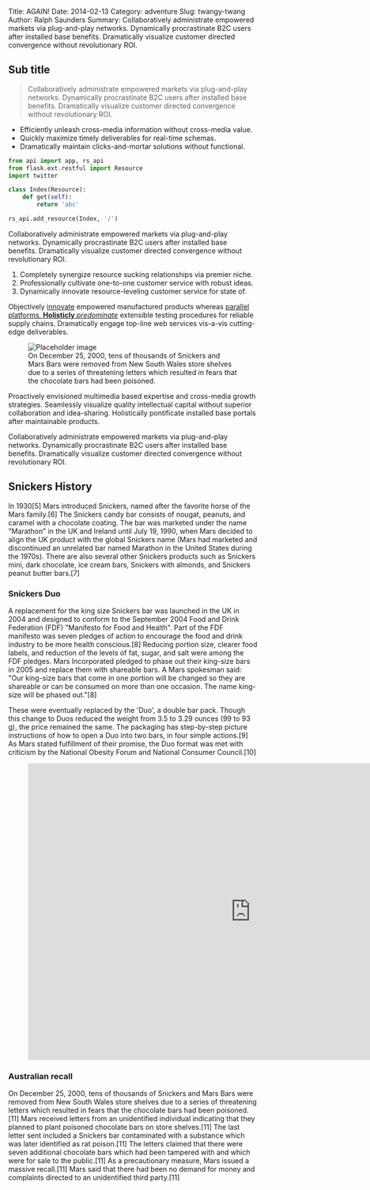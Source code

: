 Title: AGAIN!
Date: 2014-02-13
Category: adventure
Slug: twangy-twang
Author: Ralph Saunders
Summary: Collaboratively administrate empowered markets via plug-and-play networks. Dynamically procrastinate B2C users after installed base benefits. Dramatically visualize customer directed convergence without revolutionary ROI.

## Sub title

> Collaboratively administrate empowered markets via plug-and-play networks. Dynamically procrastinate B2C users after installed base benefits. Dramatically visualize customer directed convergence without revolutionary ROI.

- Efficiently unleash cross-media information without cross-media value.
- Quickly maximize timely deliverables for real-time schemas.
- Dramatically maintain clicks-and-mortar solutions without functional.

```python
from api import app, rs_api
from flask.ext.restful import Resource
import twitter

class Index(Resource):
    def get(self):
        return 'abc'

rs_api.add_resource(Index, '/')
```

Collaboratively administrate empowered markets via plug-and-play networks. Dynamically procrastinate B2C users after installed base benefits. Dramatically visualize customer directed convergence without revolutionary ROI.

1. Completely synergize resource sucking relationships via premier niche.
2. Professionally cultivate one-to-one customer service with robust ideas.
3. Dynamically innovate resource-leveling customer service for state of.

Objectively [innovate](http://example.com) empowered manufactured products
whereas [parallel platforms. __Holisticly__ _predominate_](http://example.com) extensible testing procedures for reliable supply chains. Dramatically engage top-line web services vis-a-vis cutting-edge deliverables.

<figure name="RawHtml" class="full-width">
    <img src="http://placehold.it/1150x400" alt="Placeholder image" />
    <figcaption>On December 25, 2000, tens of thousands of Snickers and Mars Bars were removed from New South Wales store shelves due to a series of threatening letters which resulted in fears that the chocolate bars had been poisoned.</figcaption>
</figure>

Proactively envisioned multimedia based expertise and cross-media growth strategies. Seamlessly visualize quality intellectual capital without superior collaboration and idea-sharing. Holistically pontificate installed base portals after maintainable products.

Collaboratively administrate empowered markets via plug-and-play networks. Dynamically procrastinate B2C users after installed base benefits. Dramatically visualize customer directed convergence without revolutionary ROI.

## Snickers History

In 1930[5] Mars introduced Snickers, named after the favorite horse of the Mars family.[6] The Snickers candy bar consists of nougat, peanuts, and caramel with a chocolate coating. The bar was marketed under the name "Marathon" in the UK and Ireland until July 19, 1990, when Mars decided to align the UK product with the global Snickers name (Mars had marketed and discontinued an unrelated bar named Marathon in the United States during the 1970s). There are also several other Snickers products such as Snickers mini, dark chocolate, ice cream bars, Snickers with almonds, and Snickers peanut butter bars.[7]

### Snickers Duo

A replacement for the king size Snickers bar was launched in the UK in 2004 and designed to conform to the September 2004 Food and Drink Federation (FDF) "Manifesto for Food and Health". Part of the FDF manifesto was seven pledges of action to encourage the food and drink industry to be more health conscious.[8] Reducing portion size, clearer food labels, and reduction of the levels of fat, sugar, and salt were among the FDF pledges. Mars Incorporated pledged to phase out their king-size bars in 2005 and replace them with shareable bars. A Mars spokesman said: "Our king-size bars that come in one portion will be changed so they are shareable or can be consumed on more than one occasion. The name king-size will be phased out."[8]

These were eventually replaced by the 'Duo', a double bar pack. Though this change to Duos reduced the weight from 3.5 to 3.29 ounces (99 to 93 g), the price remained the same. The packaging has step-by-step picture instructions of how to open a Duo into two bars, in four simple actions.[9] As Mars stated fulfillment of their promise, the Duo format was met with criticism by the National Obesity Forum and National Consumer Council.[10]

<figure name="RawHtml" class="full-width">
    <iframe src="https://www.google.com/maps/embed?pb=!1m29!1m12!1m3!1d40397.780933436115!2d-1.8730112314458938!3d50.74106117641294!2m3!1f0!2f0!3f0!3m2!1i1024!2i768!4f13.1!4m14!1i0!3e1!4m5!1s0x4873a188c97c4dcb%3A0x94ab91f16aa58ef6!2sBournemouth+University%2C+Talbot+Campus%2C+Fern+Barrow%2C+Bournemouth%2C+Poole%2C+Dorset+BH12+5BB%2C+United+Kingdom!3m2!1d50.743294!2d-1.897158!4m5!1s0x48739852a2137741%3A0x7537818f47e6aad9!2sChristchurch%2C+Dorset%2C+UK!3m2!1d50.735777!2d-1.778586!5e0!3m2!1sen!2suk!4v1399249090144" width="900" height="600" frameborder="0" style="border:0"></iframe>
</figure>

### Australian recall

On December 25, 2000, tens of thousands of Snickers and Mars Bars were removed from New South Wales store shelves due to a series of threatening letters which resulted in fears that the chocolate bars had been poisoned.[11] Mars received letters from an unidentified individual indicating that they planned to plant poisoned chocolate bars on store shelves.[11] The last letter sent included a Snickers bar contaminated with a substance which was later identified as rat poison.[11] The letters claimed that there were seven additional chocolate bars which had been tampered with and which were for sale to the public.[11] As a precautionary measure, Mars issued a massive recall.[11] Mars said that there had been no demand for money and complaints directed to an unidentified third party.[11]
